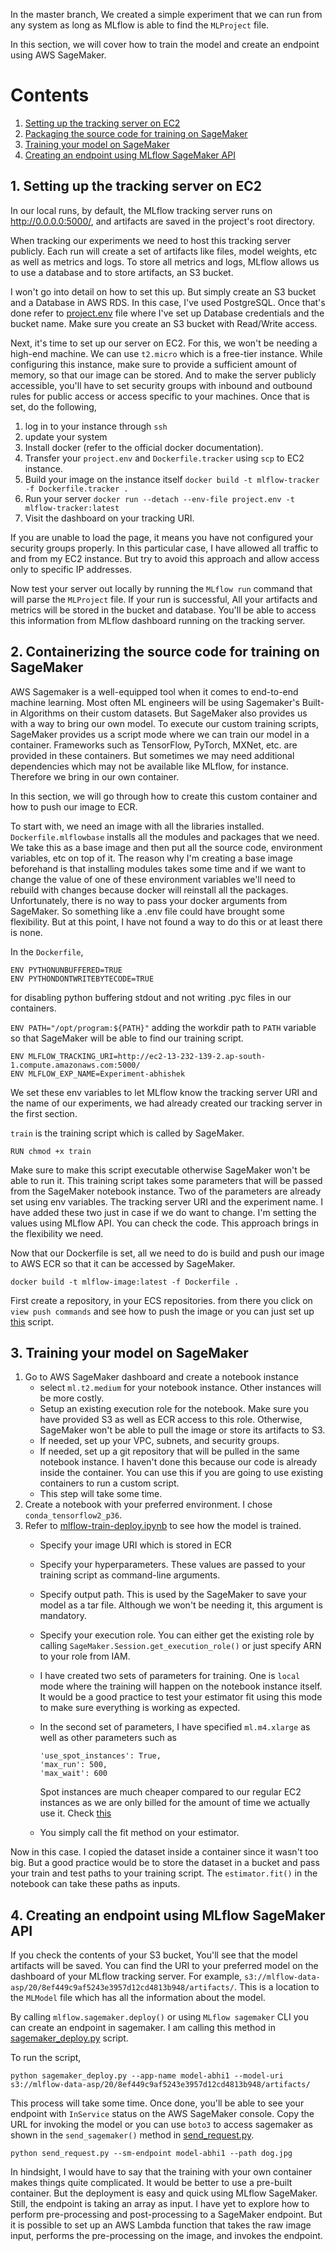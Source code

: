 In the master branch, We created a simple experiment that we can run from any system as long as MLflow is able to find the `MLProject` file.

In this section, we will cover how to train the model and create an endpoint using AWS SageMaker.

# Contents

1. [Setting up the tracking server on EC2](#1-setting-up-the-tracking-server-on-ec2)
2. [Packaging the source code for training on SageMaker](#2-containerizing-the-source-code-for-training-on-SageMaker)
3. [Training your model on SageMaker](#3-training-your-model-on-SageMaker)
4. [Creating an endpoint using MLflow SageMaker API](#4-creating-an-endpoint-using-mlflow-SageMaker-api)

## 1. Setting up the tracking server on EC2

In our local runs, by default, the MLflow tracking server runs on http://0.0.0.0:5000/, and artifacts are saved in the project's root directory.

When tracking our experiments we need to host this tracking server publicly. Each run will create a set of artifacts like files, model weights, etc as well as metrics and logs. To store all metrics and logs, MLflow allows us to use a database and to store artifacts, an S3 bucket.

I won't go into detail on how to set this up. But simply create an S3 bucket and a Database in AWS RDS. In this case, I've used PostgreSQL. Once that's done refer to [project.env](project.env) file where I've set up Database credentials and the bucket name. Make sure you create an S3 bucket with Read/Write access.

Next, it's time to set up our server on EC2. For this, we won't be needing a high-end machine. We can use `t2.micro` which is a free-tier instance. While configuring this instance, make sure to provide a sufficient amount of memory, so that our image can be stored. And to make the server publicly accessible, you'll have to set security groups with inbound and outbound rules for public access or access specific to your machines. Once that is set, do the following,

1. log in to your instance through `ssh`
2. update your system
3. Install docker (refer to the official docker documentation).
4. Transfer your `project.env` and `Dockerfile.tracker` using `scp` to EC2 instance.
5. Build your image on the instance itself `docker build -t mlflow-tracker -f Dockerfile.tracker .`
6. Run your server `docker run --detach --env-file project.env -t mlflow-tracker:latest`
7. Visit the dashboard on your tracking URI.

If you are unable to load the page, it means you have not configured your security groups properly. In this particular case, I have allowed all traffic to and from my EC2 instance. But try to avoid this approach and allow access only to specific IP addresses.

Now test your server out locally by running the `MLflow run` command that will parse the `MLProject` file. If your run is successful, All your artifacts and metrics will be stored in the bucket and database. You'll be able to access this information from MLflow dashboard running on the tracking server.



## 2. Containerizing the source code for training on SageMaker

AWS Sagemaker is a well-equipped tool when it comes to end-to-end machine learning. Most often ML engineers will be using Sagemaker's Built-in Algorithms on their custom datasets. But SageMaker also provides us with a way to bring our own model. To execute our custom training scripts, SageMaker provides us a script mode where we can train our model in a container. Frameworks such as TensorFlow, PyTorch, MXNet, etc. are provided in these containers. But sometimes we may need additional dependencies which may not be available like MLflow, for instance. Therefore we bring in our own container.

In this section, we will go through how to create this custom container and how to push our image to ECR.

To start with, we need an image with all the libraries installed. `Dockerfile.mlflowbase` installs all the modules and packages that we need. We take this as a base image and then put all the source code, environment variables, etc on top of it. The reason why I'm creating a base image beforehand is that installing modules takes some time and if we want to change the value of one of these environment variables we'll need to rebuild with changes because docker will reinstall all the packages. Unfortunately, there is no way to pass your docker arguments from SageMaker. So something like a .env file could have brought some flexibility. But at this point, I have not found a way to do this or at least there is none.

In the `Dockerfile`,

```
ENV PYTHONUNBUFFERED=TRUE
ENV PYTHONDONTWRITEBYTECODE=TRUE
```

for disabling python buffering stdout and not writing .pyc files in our containers.

`ENV PATH="/opt/program:${PATH}"` adding the workdir path to `PATH` variable so that SageMaker will be able to find our training script.


```
ENV MLFLOW_TRACKING_URI=http://ec2-13-232-139-2.ap-south-1.compute.amazonaws.com:5000/
ENV MLFLOW_EXP_NAME=Experiment-abhishek
```

We set these env variables to let MLflow know the tracking server URI and the name of our experiments, we had already created our tracking server in the first section.


`train` is the training script which is called by SageMaker. 
```
RUN chmod +x train
```
Make sure to make this script executable otherwise SageMaker won't be able to run it. This training script takes some parameters that will be passed from the SageMaker notebook instance. Two of the parameters are already set using env variables. The tracking server URI and the experiment name. I have added these two just in case if we do want to change. I'm setting the values using MLflow API. You can check the code. This approach brings in the flexibility we need.

Now that our Dockerfile is set, all we need to do is build and push our image to AWS ECR so that it can be accessed by SageMaker.

`docker build -t mlflow-image:latest -f Dockerfile .`


First create a repository, in your ECS repositories. from there you click on `view push commands` and see how to push the image or you can just set up [this](https://github.com/aws/amazon-SageMaker-examples/blob/master/advanced_functionality/scikit_bring_your_own/container/build_and_push.sh) script.



## 3. Training your model on SageMaker

1. Go to AWS SageMaker dashboard and create a notebook instance
    - select `ml.t2.medium` for your notebook instance. Other instances will be more costly.
    - Setup an existing execution role for the notebook. Make sure you have provided S3 as well as ECR access to this role. Otherwise, SageMaker won't be able to pull the image or store its artifacts to S3.
    - If needed, set up your VPC, subnets, and security groups.
    - If needed, set up a git repository that will be pulled in the same notebook instance. I haven't done this because our code is already inside the container. You can use this if you are going to use existing containers to run a custom script.
    - This step will take some time.
2. Create a notebook with your preferred environment. I chose `conda_tensorflow2_p36`.
3. Refer to [mlflow-train-deploy.ipynb](mlflow-train-deploy.ipynb) to see how the model is trained.
    - Specify your image URI which is stored in ECR
    - Specify your hyperparameters. These values are passed to your training script as command-line arguments.
    - Specify output path. This is used by the SageMaker to save your model as a tar file. Although we won't be needing it, this argument is mandatory.
    - Specify your execution role. You can either get the existing role by calling `SageMaker.Session.get_execution_role()` or just specify ARN to your role from IAM.
    - I have created two sets of parameters for training. One is `local` mode where the training will happen on the notebook instance itself. It would be a good practice to test your estimator fit using this mode to make sure everything is working as expected.

    - In the second set of parameters, I have specified `ml.m4.xlarge` as well as other parameters such as 
        ```
        'use_spot_instances': True,
        'max_run': 500,
        'max_wait': 600
        ``` 

        Spot instances are much cheaper compared to our regular EC2 instances as we are only billed for the amount of time we actually use it. Check [this](https://sagemaker.readthedocs.io/en/stable/api/training/estimators.html#sagemaker.estimator.EstimatorBase)

    - You simply call the fit method on your estimator.


Now in this case. I copied the dataset inside a container since it wasn't too big. But a good practice would be to store the dataset in a bucket and pass your train and test paths to your training script. The `estimator.fit()` in the notebook can take these paths as inputs.

## 4. Creating an endpoint using MLflow SageMaker API

If you check the contents of your S3 bucket, You'll see that the model artifacts will be saved. You can find the URI to your preferred model on the dashboard of your MLflow tracking server. For example, `s3://mlflow-data-asp/20/8ef449c9af5243e3957d12cd4813b948/artifacts/`. This is a location to the `MLModel` file which has all the information about the model.


By calling `mlflow.sagemaker.deploy()` or using `MLflow sagemaker` CLI you can create an endpoint in sagemaker. I am calling this method in [sagemaker_deploy.py](sagemaker_deploy.py) script.

To run the script,

`python sagemaker_deploy.py --app-name model-abhi1 --model-uri s3://mlflow-data-asp/20/8ef449c9af5243e3957d12cd4813b948/artifacts/`

This process will take some time. Once done, you'll be able to see your endpoint with `InService` status on the AWS SageMaker console. Copy the URL for invoking the model or you can use `boto3` to access sagemaker as shown in the `send_sagemaker()` method in [send_request.py](send_request.py).

`python send_request.py --sm-endpoint model-abhi1 --path dog.jpg`


In hindsight, I would have to say that the training with your own container makes things quite complicated. It would be better to use a pre-built container. But the deployment is easy and quick using MLflow SageMaker. Still, the endpoint is taking an array as input. I have yet to explore how to perform pre-processing and post-processing to a SageMaker endpoint. But it is possible to set up an AWS Lambda function that takes the raw image input, performs the pre-processing on the image, and invokes the endpoint.

